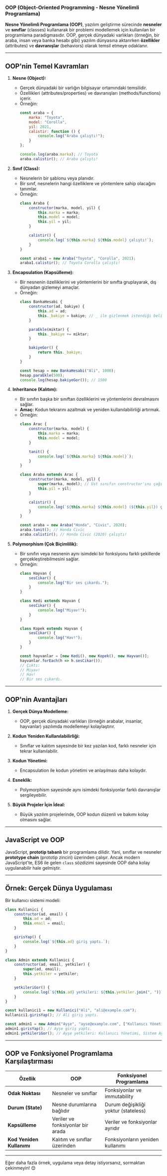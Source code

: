 ### **OOP (Object-Oriented Programming - Nesne Yönelimli Programlama)**

**Nesne Yönelimli Programlama (OOP)**, yazılım geliştirme sürecinde **nesneler** ve **sınıflar** (classes) kullanarak bir problemi modellemek için kullanılan bir programlama paradigmasıdır. OOP, gerçek dünyadaki varlıkları (örneğin, bir araba, insan veya banka hesabı gibi) yazılım dünyasına aktarırken **özellikler** (attributes) ve **davranışlar** (behaviors) olarak temsil etmeye odaklanır.

---

## **OOP'nin Temel Kavramları**

1. **Nesne (Object):**
   - Gerçek dünyadaki bir varlığın bilgisayar ortamındaki temsilidir.
   - Özellikleri (attributes/properties) ve davranışları (methods/functions) içerir.
   - Örneğin:
     ```javascript
     const araba = {
         marka: "Toyota",
         model: "Corolla",
         yil: 2021,
         calistir: function () {
             console.log("Araba çalıştı!");
         }
     };

     console.log(araba.marka); // Toyota
     araba.calistir(); // Araba çalıştı!
     ```

2. **Sınıf (Class):**
   - Nesnelerin bir şablonu veya planıdır.
   - Bir sınıf, nesnelerin hangi özelliklere ve yöntemlere sahip olacağını tanımlar.
   - Örneğin:
     ```javascript
     class Araba {
         constructor(marka, model, yil) {
             this.marka = marka;
             this.model = model;
             this.yil = yil;
         }

         calistir() {
             console.log(`${this.marka} ${this.model} çalıştı!`);
         }
     }

     const araba1 = new Araba("Toyota", "Corolla", 2021);
     araba1.calistir(); // Toyota Corolla çalıştı!
     ```

3. **Encapsulation (Kapsülleme):**
   - Bir nesnenin özelliklerini ve yöntemlerini bir sınıfta gruplayarak, dış dünyadan gizlemeyi amaçlar.
   - Örneğin:
     ```javascript
     class BankaHesabi {
         constructor(ad, bakiye) {
             this.ad = ad;
             this._bakiye = bakiye; // _ ile gizlenmek istendiği belirtilir
         }

         paraEkle(miktar) {
             this._bakiye += miktar;
         }

         bakiyeGor() {
             return this._bakiye;
         }
     }

     const hesap = new BankaHesabi("Ali", 1000);
     hesap.paraEkle(500);
     console.log(hesap.bakiyeGor()); // 1500
     ```

4. **Inheritance (Kalıtım):**
   - Bir sınıfın başka bir sınıftan özelliklerini ve yöntemlerini devralmasını sağlar.
   - **Amaç:** Kodun tekrarını azaltmak ve yeniden kullanılabilirliği artırmak.
   - Örneğin:
     ```javascript
     class Arac {
         constructor(marka, model) {
             this.marka = marka;
             this.model = model;
         }

         tanit() {
             console.log(`${this.marka} ${this.model}`);
         }
     }

     class Araba extends Arac {
         constructor(marka, model, yil) {
             super(marka, model); // Üst sınıfın constructor'ını çağırır
             this.yil = yil;
         }

         calistir() {
             console.log(`${this.marka} ${this.model} (${this.yil}) çalıştı!`);
         }
     }

     const araba = new Araba("Honda", "Civic", 2020);
     araba.tanit(); // Honda Civic
     araba.calistir(); // Honda Civic (2020) çalıştı!
     ```

5. **Polymorphism (Çok Biçimlilik):**
   - Bir sınıfın veya nesnenin aynı isimdeki bir fonksiyonu farklı şekillerde gerçekleştirebilmesini sağlar.
   - Örneğin:
     ```javascript
     class Hayvan {
         sesCikar() {
             console.log("Bir ses çıkardı.");
         }
     }

     class Kedi extends Hayvan {
         sesCikar() {
             console.log("Miyav!");
         }
     }

     class Kopek extends Hayvan {
         sesCikar() {
             console.log("Hav!");
         }
     }

     const hayvanlar = [new Kedi(), new Kopek(), new Hayvan()];
     hayvanlar.forEach(h => h.sesCikar());
     // Çıktı:
     // Miyav!
     // Hav!
     // Bir ses çıkardı.
     ```

---

## **OOP'nin Avantajları**

1. **Gerçek Dünya Modelleme:**
   - OOP, gerçek dünyadaki varlıkları (örneğin arabalar, insanlar, hayvanlar) yazılımda modellemeyi kolaylaştırır.

2. **Kodun Yeniden Kullanılabilirliği:**
   - Sınıflar ve kalıtım sayesinde bir kez yazılan kod, farklı nesneler için tekrar kullanılabilir.

3. **Kodun Yönetimi:**
   - Encapsulation ile kodun yönetimi ve anlaşılması daha kolaydır.

4. **Esneklik:**
   - Polymorphism sayesinde aynı isimdeki fonksiyonlar farklı davranışlar sergileyebilir.

5. **Büyük Projeler İçin İdeal:**
   - Büyük yazılım projelerinde, OOP kodun düzenli ve bakımı kolay olmasını sağlar.

---

## **JavaScript ve OOP**

JavaScript, **prototip tabanlı** bir programlama dilidir. Yani, sınıflar ve nesneler **prototype chain** (prototip zinciri) üzerinden çalışır. Ancak modern JavaScript'te, ES6 ile gelen `class` sözdizimi sayesinde OOP daha kolay uygulanabilir hale gelmiştir.

---

## **Örnek: Gerçek Dünya Uygulaması**

Bir kullanıcı sistemi modeli:

```javascript
class Kullanici {
    constructor(ad, email) {
        this.ad = ad;
        this.email = email;
    }

    girisYap() {
        console.log(`${this.ad} giriş yaptı.`);
    }
}

class Admin extends Kullanici {
    constructor(ad, email, yetkiler) {
        super(ad, email);
        this.yetkiler = yetkiler;
    }

    yetkileriGor() {
        console.log(`${this.ad} yetkileri: ${this.yetkiler.join(", ")}`);
    }
}

const kullanici1 = new Kullanici("Ali", "ali@example.com");
kullanici1.girisYap(); // Ali giriş yaptı.

const admin1 = new Admin("Ayşe", "ayse@example.com", ["Kullanıcı Yönetimi", "Sistem Ayarları"]);
admin1.girisYap(); // Ayşe giriş yaptı.
admin1.yetkileriGor(); // Ayşe yetkileri: Kullanıcı Yönetimi, Sistem Ayarları
```

---

## **OOP ve Fonksiyonel Programlama Karşılaştırması**

| **Özellik**           | **OOP**                              | **Fonksiyonel Programlama**        |
|-----------------------|--------------------------------------|------------------------------------|
| **Odak Noktası**      | Nesneler ve sınıflar                 | Fonksiyonlar ve immutability       |
| **Durum (State)**     | Nesne durumlarına bağlıdır           | Durum değişikliği yoktur (stateless) |
| **Kapsülleme**        | Veriler ve fonksiyonlar bir arada    | Veriler ve fonksiyonlar ayrıdır    |
| **Kod Yeniden Kullanımı** | Kalıtım ve sınıflar üzerinden       | Fonksiyonların yeniden kullanımı   |

---

Eğer daha fazla örnek, uygulama veya detay istiyorsanız, sormaktan çekinmeyin! 😊